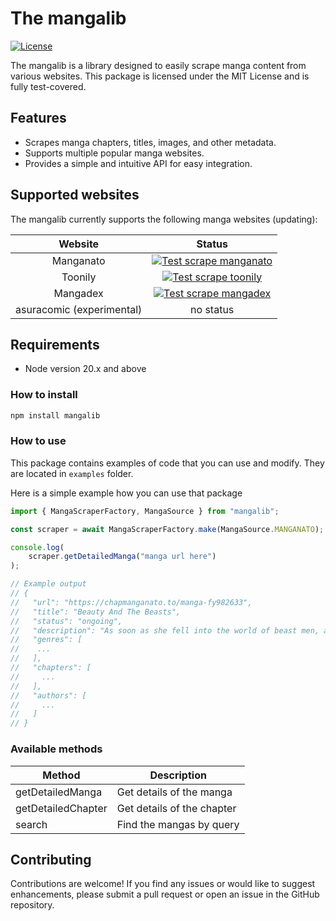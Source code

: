 # The mangalib

[![License](https://img.shields.io/badge/license-MIT-blue)](https://opensource.org/licenses/MIT)

The mangalib is a library designed to easily scrape manga content from various websites. This package is licensed under the MIT License and is fully test-covered.

## Features

- Scrapes manga chapters, titles, images, and other metadata.
- Supports multiple popular manga websites.
- Provides a simple and intuitive API for easy integration.

## Supported websites

The mangalib currently supports the following manga websites (updating):

|        **Website**        |                                                                                           **Status**                                                                                           |
| :-----------------------: | :--------------------------------------------------------------------------------------------------------------------------------------------------------------------------------------------: |
|         Manganato         | [![Test scrape manganato](https://github.com/AkioSarkiz/mangalib/actions/workflows/manganato-test.yml/badge.svg)](https://github.com/AkioSarkiz/mangalib/actions/workflows/manganato-test.yml) |
|          Toonily          |    [![Test scrape toonily](https://github.com/AkioSarkiz/mangalib/actions/workflows/toonily-test.yml/badge.svg)](https://github.com/AkioSarkiz/mangalib/actions/workflows/toonily-test.yml)    |
|         Mangadex          |  [![Test scrape mangadex](https://github.com/AkioSarkiz/mangalib/actions/workflows/mangadex-test.yml/badge.svg)](https://github.com/AkioSarkiz/mangalib/actions/workflows/mangadex-test.yml)   |
| asuracomic (experimental) |                                                                                           no status                                                                                            |

## Requirements

- Node version 20.x and above

### How to install

```bash
npm install mangalib
```

### How to use

This package contains examples of code that you can use and modify. They are located in `examples` folder.

Here is a simple example how you can use that package

```typescript
import { MangaScraperFactory, MangaSource } from "mangalib";

const scraper = await MangaScraperFactory.make(MangaSource.MANGANATO);

console.log(
    scraper.getDetailedManga("manga url here")
);

// Example output
// {
//   "url": "https://chapmanganato.to/manga-fy982633",
//   "title": "Beauty And The Beasts",
//   "status": "ongoing",
//   "description": "As soon as she fell into the world of beast men, a leopard forcibly took her back to his home. Indeed, Bai Jingjing is at a complete and utter loss. The males in this world are all handsome beyond compare, while the women are all so horrid that even the gods shudder at their sight. As a first-rate girl from the modern world (she's even a quarter Russian), Bai Jingjing finds herself sitting at the center of a harem filled with beautiful men -- at the very peak of existence.",
//   "genres": [
//    ...
//   ],
//   "chapters": [
//     ...
//   ],
//   "authors": [
//     ...
//   ]
// }
```

### Available methods

| Method             | Description                |
| ------------------ | -------------------------- |
| getDetailedManga   | Get details of the manga   |
| getDetailedChapter | Get details of the chapter |
| search             | Find the mangas by query   |

## Contributing

Contributions are welcome! If you find any issues or would like to suggest enhancements, please submit a pull request or open an issue in the GitHub repository.
